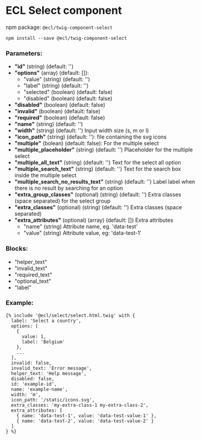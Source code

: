 # ECL Select component

npm package: `@ecl/twig-component-select`

```shell
npm install --save @ecl/twig-component-select
```

### Parameters:

- **"id"** (string) (default: '')
- **"options"** (array) (default: []):
  - "value" (string) (default: '')
  - "label" (string) (default: '')
  - "selected" (boolean) (default: false)
  - "disabled" (boolean) (default: false)
- **"disabled"** (boolean) (default: false)
- **"invalid"** (boolean) (default: false)
- **"required"** (boolean) (default: false)
- **"name"** (string) (default: '')
- **"width"** (string) (default: '') Input width size (s, m or l)
- **"icon_path"** (string) (default: ''): file containing the svg icons
- **"multiple"** (bolean) (default: false): For the multiple select
- **"multiple_placeholder"** (string) (default: '') Placeholder for the multiple select
- **"multiple_all_text"** (string) (default: '') Text for the select all option
- **"multiple_search_text"** (string) (default: '') Text for the search box inside the multiple select
- **"multiple_search_no_results_text"** (string) (default: '') Label label when there is no result by searching for an option
- **"extra_group_classes"** (optional) (string) (default: '') Extra classes (space separated) for the select group
- **"extra_classes"** (optional) (string) (default: '') Extra classes (space separated)
- **"extra_attributes"** (optional) (array) (default: []) Extra attributes
  - "name" (string) Attribute name, eg. 'data-test'
  - "value" (string) Attribute value, eg: 'data-test-1'

### Blocks:

- "helper_text"
- "invalid_text"
- "required_text"
- "optional_text"
- "label"

### Example:

<!-- prettier-ignore -->
```twig
{% include '@ecl/select/select.html.twig' with { 
  label: 'Select a country', 
  options: [ 
    { 
      value: 1, 
      label: 'Belgium' 
    }, 
    ... 
  ], 
  invalid: false, 
  invalid_text: 'Error message', 
  helper_text: 'Help message', 
  disabled: false, 
  id: 'example-id', 
  name: 'example-name', 
  width: 'm', 
  icon_path: '/static/icons.svg', 
  extra_classes: 'my-extra-class-1 my-extra-class-2', 
  extra_attributes: [ 
    { name: 'data-test-1', value: 'data-test-value-1' }, 
    { name: 'data-test-2', value: 'data-test-value-2' } 
  ] 
} %}
```
